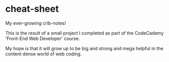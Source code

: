 # cheat-sheet
My ever-growing crib-notes!

This is the result of a small project I completed as part of the CodeCademy 'Front-End Web Developer' course.

My hope is that it will grow up to be big and strong and mega helpful in the content dense world of web coding.
